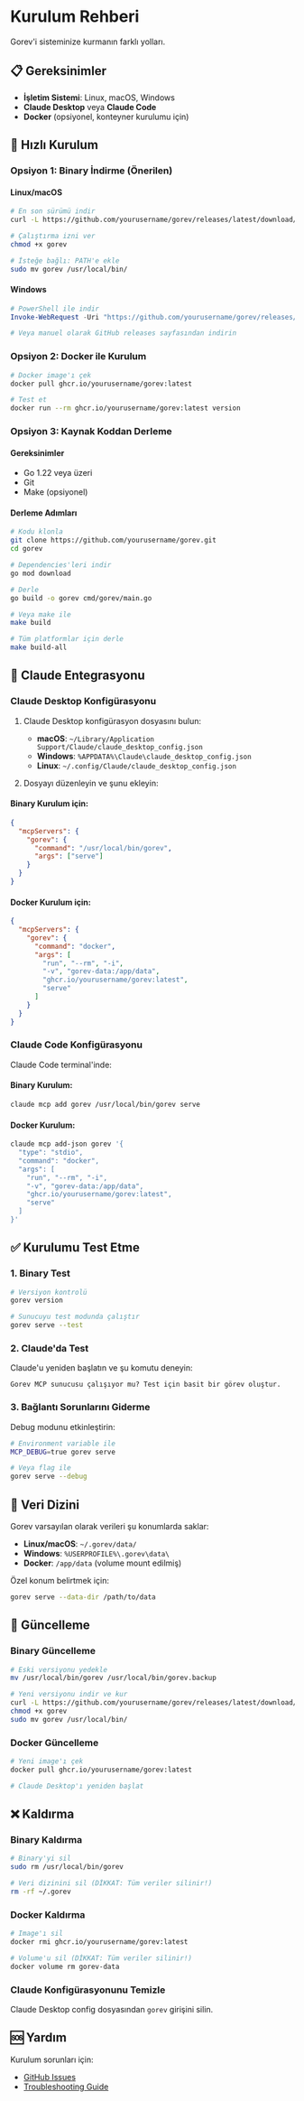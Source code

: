 # Kurulum Rehberi

Gorev'i sisteminize kurmanın farklı yolları.

## 📋 Gereksinimler

- **İşletim Sistemi**: Linux, macOS, Windows
- **Claude Desktop** veya **Claude Code**
- **Docker** (opsiyonel, konteyner kurulumu için)

## 🚀 Hızlı Kurulum

### Opsiyon 1: Binary İndirme (Önerilen)

#### Linux/macOS
```bash
# En son sürümü indir
curl -L https://github.com/yourusername/gorev/releases/latest/download/gorev-linux-amd64 -o gorev

# Çalıştırma izni ver
chmod +x gorev

# İsteğe bağlı: PATH'e ekle
sudo mv gorev /usr/local/bin/
```

#### Windows
```powershell
# PowerShell ile indir
Invoke-WebRequest -Uri "https://github.com/yourusername/gorev/releases/latest/download/gorev-windows-amd64.exe" -OutFile "gorev.exe"

# Veya manuel olarak GitHub releases sayfasından indirin
```

### Opsiyon 2: Docker ile Kurulum

```bash
# Docker image'ı çek
docker pull ghcr.io/yourusername/gorev:latest

# Test et
docker run --rm ghcr.io/yourusername/gorev:latest version
```

### Opsiyon 3: Kaynak Koddan Derleme

#### Gereksinimler
- Go 1.22 veya üzeri
- Git
- Make (opsiyonel)

#### Derleme Adımları
```bash
# Kodu klonla
git clone https://github.com/yourusername/gorev.git
cd gorev

# Dependencies'leri indir
go mod download

# Derle
go build -o gorev cmd/gorev/main.go

# Veya make ile
make build

# Tüm platformlar için derle
make build-all
```

## 🔧 Claude Entegrasyonu

### Claude Desktop Konfigürasyonu

1. Claude Desktop konfigürasyon dosyasını bulun:
   - **macOS**: `~/Library/Application Support/Claude/claude_desktop_config.json`
   - **Windows**: `%APPDATA%\Claude\claude_desktop_config.json`
   - **Linux**: `~/.config/Claude/claude_desktop_config.json`

2. Dosyayı düzenleyin ve şunu ekleyin:

#### Binary Kurulum için:
```json
{
  "mcpServers": {
    "gorev": {
      "command": "/usr/local/bin/gorev",
      "args": ["serve"]
    }
  }
}
```

#### Docker Kurulum için:
```json
{
  "mcpServers": {
    "gorev": {
      "command": "docker",
      "args": [
        "run", "--rm", "-i",
        "-v", "gorev-data:/app/data",
        "ghcr.io/yourusername/gorev:latest",
        "serve"
      ]
    }
  }
}
```

### Claude Code Konfigürasyonu

Claude Code terminal'inde:

#### Binary Kurulum:
```bash
claude mcp add gorev /usr/local/bin/gorev serve
```

#### Docker Kurulum:
```bash
claude mcp add-json gorev '{
  "type": "stdio",
  "command": "docker",
  "args": [
    "run", "--rm", "-i",
    "-v", "gorev-data:/app/data",
    "ghcr.io/yourusername/gorev:latest",
    "serve"
  ]
}'
```

## ✅ Kurulumu Test Etme

### 1. Binary Test
```bash
# Versiyon kontrolü
gorev version

# Sunucuyu test modunda çalıştır
gorev serve --test
```

### 2. Claude'da Test

Claude'u yeniden başlatın ve şu komutu deneyin:
```
Gorev MCP sunucusu çalışıyor mu? Test için basit bir görev oluştur.
```

### 3. Bağlantı Sorunlarını Giderme

Debug modunu etkinleştirin:
```bash
# Environment variable ile
MCP_DEBUG=true gorev serve

# Veya flag ile
gorev serve --debug
```

## 📁 Veri Dizini

Gorev varsayılan olarak verileri şu konumlarda saklar:

- **Linux/macOS**: `~/.gorev/data/`
- **Windows**: `%USERPROFILE%\.gorev\data\`
- **Docker**: `/app/data` (volume mount edilmiş)

Özel konum belirtmek için:
```bash
gorev serve --data-dir /path/to/data
```

## 🔄 Güncelleme

### Binary Güncelleme
```bash
# Eski versiyonu yedekle
mv /usr/local/bin/gorev /usr/local/bin/gorev.backup

# Yeni versiyonu indir ve kur
curl -L https://github.com/yourusername/gorev/releases/latest/download/gorev-linux-amd64 -o gorev
chmod +x gorev
sudo mv gorev /usr/local/bin/
```

### Docker Güncelleme
```bash
# Yeni image'ı çek
docker pull ghcr.io/yourusername/gorev:latest

# Claude Desktop'ı yeniden başlat
```

## ❌ Kaldırma

### Binary Kaldırma
```bash
# Binary'yi sil
sudo rm /usr/local/bin/gorev

# Veri dizinini sil (DİKKAT: Tüm veriler silinir!)
rm -rf ~/.gorev
```

### Docker Kaldırma
```bash
# Image'ı sil
docker rmi ghcr.io/yourusername/gorev:latest

# Volume'u sil (DİKKAT: Tüm veriler silinir!)
docker volume rm gorev-data
```

### Claude Konfigürasyonunu Temizle
Claude Desktop config dosyasından `gorev` girişini silin.

## 🆘 Yardım

Kurulum sorunları için:
- [GitHub Issues](https://github.com/yourusername/gorev/issues)
- [Troubleshooting Guide](https://github.com/yourusername/gorev/wiki/Troubleshooting)